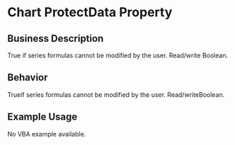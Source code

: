 # Chart ProtectData Property

## Business Description
True if series formulas cannot be modified by the user. Read/write Boolean.

## Behavior
Trueif series formulas cannot be modified by the user. Read/writeBoolean.

## Example Usage
No VBA example available.